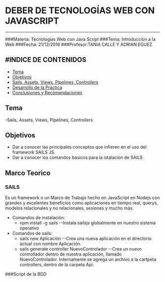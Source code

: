 # DEBER DE TECNOLOGÍAS WEB CON JAVASCRIPT
-------------------------------------------
###Materia: Tecnologias Web con Java Script
###Tema: Introduccion a la Web
###Fecha: 21/12/2016
###Profesor:TANIA CALLE Y ADRIAN EGUEZ

#INDICE DE CONTENIDOS
-------------------------------------------
- <a href="#tema">Tema</a>
- <a href="#objetivos">Objetivos</a>
- <a href="#marco-teorico">Sails, Assets, Views, Pipelines, Controllers</a>
- <a href="#desarrollo">Desarrollo de la Práctica</a>
- <a href="#conrec">Conclusiones y Recomendaciones</a>

<a name="tema"></a>
## Tema
-Sails, Assets, Views, Pipelines, Controllers

<a name="objetivos"></a>
## Objetivos

- Dar a conocer las principales conceptos que infieren en el uso del framework SAILS JS.
- Dar a conocer los comandos basicos para la istalacion de SAILS

<a name="marco-teorico"></a>
## Marco Teorico
### SAILS
Es un framework o un Marco de Trabajo hecho en JavaScript en Nodejs con grandes y excelentes beneficios como aplicaciones en tiempo real, querys, modelos relacionales y no relacionales, sesiones y mucho más.
 * Comandos de instalación:
    - npm install -g sails
      --Instala sailsjs globalmente en nuestro sistema operativo
 * Comandos de sails:
    - sails new Aplicación
      --Crea una nueva aplicación en el directorio actual con nombre Aplicación.
    - sails generate controller NuevoControlador
      --Crea un nuevo controllador dentro de nuestra aplicación, llamado NuevoControlador. Internamente se agrega un archivo a la cartpeta     controllers, dentro de la carpeta Api.

###<a name="script_bdd">Script de la BDD</a>

